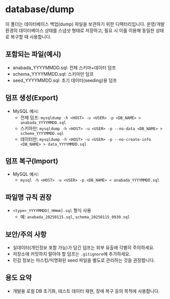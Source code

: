 # database/dump

이 폴더는 데이터베이스 백업(dump) 파일을 보관하기 위한 디렉터리입니다. 운영/개발 환경의 데이터베이스 상태를 스냅샷 형태로 저장하고, 필요 시 이를 이용해 동일한 상태로 복구할 때 사용합니다.

## 포함되는 파일(예시)
- anabada_YYYYMMDD.sql: 전체 스키마+데이터 덤프
- schema_YYYYMMDD.sql: 스키마만 덤프
- seed_YYYYMMDD.sql: 초기 데이터(seeding)용 덤프

## 덤프 생성(Export)
- MySQL 예시:
  - 전체 덤프: `mysqldump -h <HOST> -u <USER> -p <DB_NAME> > anabada_YYYYMMDD.sql`
  - 스키마만: `mysqldump -h <HOST> -u <USER> -p --no-data <DB_NAME> > schema_YYYYMMDD.sql`
  - 데이터만: `mysqldump -h <HOST> -u <USER> -p --no-create-info <DB_NAME> > data_YYYYMMDD.sql`

## 덤프 복구(Import)
- MySQL 예시:
  - `mysql -h <HOST> -u <USER> -p <DB_NAME> < anabada_YYYYMMDD.sql`

## 파일명 규칙 권장
- `<type>_YYYYMMDD[_HHmm].sql` 형식 사용
  - 예: `anabada_20250115.sql`, `schema_20250115_0930.sql`

## 보안/주의 사항
- 실데이터(개인정보 포함 가능)가 담긴 덤프는 외부 유출에 각별히 주의하세요.
- 저장소에 커밋하지 말아야 할 덤프는 `.gitignore`에 추가하세요.
- 민감 정보는 마스킹/익명화된 seed 파일을 별도로 관리하는 것을 권장합니다.

## 용도 요약
- 개발용 로컬 DB 초기화, 테스트 데이터 재현, 장애 복구 등의 목적에 사용합니다.
